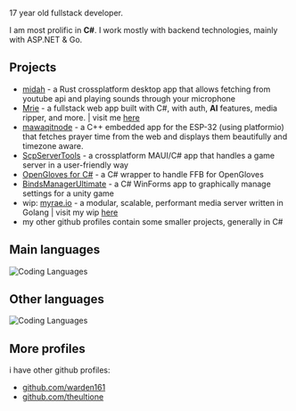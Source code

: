 17 year old fullstack developer.

I am most prolific in **C#**. I work mostly with backend technologies, mainly with ASP.NET & Go.

## Projects
- [midah](https://github.com/akramboussanni/midah) - a Rust crossplatform desktop app that allows fetching from youtube api and playing sounds through your microphone
- [Mrie](https://github.com/akramboussanni/Mrie) - a fullstack web app built with C#, with auth, **AI** features, media ripper, and more. | visit me [here](https://mrie.dev)
- [mawaqitnode](https://github.com/akramboussanni/mawaqitnode) - a C++ embedded app for the ESP-32 (using platformio) that fetches prayer time from the web and displays them beautifully and timezone aware.
- [ScpServerTools](https://github.com/warden161/ScpServerTools) - a crossplatform MAUI/C# app that handles a game server in a user-friendly way
- [OpenGloves for C#](https://github.com/TheUltiOne/OpenGloves-Unity) - a C# wrapper to handle FFB for OpenGloves 
- [BindsManagerUltimate](https://github.com/TheUltiOne/BindsManagerUltimate) - a C# WinForms app to graphically manage settings for a unity game
- wip: [myrae.io](https://github.com/akramboussanni/myrae) - a modular, scalable, performant media server written in Golang | visit my wip [here](https://myrae.io)
- my other github profiles contain some smaller projects, generally in C#

## Main languages
![Coding Languages](https://skills-icons.vercel.app/api/icons?i=csharp,go)

## Other languages
![Coding Languages](https://skills-icons.vercel.app/api/icons?i=java,ts,cpp,python)

## More profiles
i have other github profiles:
- [github.com/warden161](https://github.com/warden161)
- [github.com/theultione](https://github.com/theultione)
